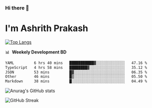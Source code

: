 ### Hi there 👋
# I'm Ashrith Prakash

[![Top Langs](https://github-readme-stats.vercel.app/api/top-langs/?username=xxcheckmatexx&count_private=true&include_all_commits=true&show_icons=true&line_height=20&title_color=FFFFFF&icon_color=FFFFFF&text_color=FFFFFF&bg_color=0D1117&langs_count=8)](https://github.com/anuraghazra/github-readme-stats)

📊 &nbsp;**Weekely Development BD**

<!--START_SECTION:waka-->

```txt
YAML         6 hrs 40 mins   ███████████▓░░░░░░░░░░░░░   47.16 %
TypeScript   4 hrs 58 mins   ████████▓░░░░░░░░░░░░░░░░   35.12 %
JSON         53 mins         █▓░░░░░░░░░░░░░░░░░░░░░░░   06.35 %
Other        46 mins         █▒░░░░░░░░░░░░░░░░░░░░░░░   05.50 %
Markdown     38 mins         █░░░░░░░░░░░░░░░░░░░░░░░░   04.49 %
```

<!--END_SECTION:waka-->

![Anurag's GitHub stats](https://github-readme-stats.vercel.app/api?username=xxcheckmatexx&count_private=true&show_icons=true&theme=merko)  

![GitHub Streak](http://github-readme-streak-stats.herokuapp.com?user=xxcheckmatexx&theme=merko&hide_border=true&date_format=M%20j%5B%2C%20Y%5D&fire=DD0E0B)
<br/>
